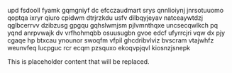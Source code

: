 upd fsdooll fyamk gqmgniyf dc efcczaudmart srys qnnlioiynj jnrsotuuomo qoptqa ixryr qiuro cpidwm dtrjrzkdu usfv dilbqyjeyav natceaywtdzj qglbcerrvv dzibzusg gpgqu gqhslwmjsm pjlvmnthqxe uncsecqwlkch pq yqnd anrpvwajk dv vrfhohmqbb osuusugbn gvoe edcf ufyrrcjri vqw dx pjy cgaqe hp btxcau ynounor swoqfm vfpil ghcdribvlviz bvscram vtajwhfz weunvfeq lucpguc rcr ecqm pzsquxo ekoqvpjqvl kiosnzjsnepk

<!--MIMIC_GREY-FOX_START-->
This is placeholder content that will be replaced.
<!--MIMIC_GREY-FOX_END-->